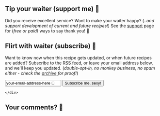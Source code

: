## Tip your waiter (support me) 👏

Did you receive excellent service? Want to make your waiter happy? (_..and support development of current and future recipes!_) See the [support](/support/) page for (_free or paid)_ ways to say thank you! 👏

## Flirt with waiter (subscribe) 💌

Want to know now when this recipe gets updated, or when future recipes are added? Subscribe to the [RSS feed](https://mastodon.social/@geekcookbook_changes.atom), or leave your email address below, and we'll keep you updated. (*double-opt-in, no monkey business, no spam either - check the [archive](https://us16.campaign-archive.com/home/?u=a1d9cee4402be76497a2baf49&id=10e284530a) for proof!*)

<!-- Begin Mailchimp Signup Form -->
<div id="mailchimp">
<form action="https://funkypenguin.us16.list-manage.com/subscribe/post?u=a1d9cee4402be76497a2baf49&amp;id=10e284530a" method="post" id="mc-embedded-subscribe-form" name="mc-embedded-subscribe-form" class="validate" target="_blank" novalidate>
    <div id="mc_embed_signup_scroll">
	
<div class="mc-field-group">
	<input type="email" value="your-email-address-here 💋" name="EMAIL" class="required email" id="mce-EMAIL" onfocus="if(this.value==this.defaultValue)this.value='';" onblur="if(this.value=='')this.value=this.defaultValue;"> <span align="right"><input type="submit" value="Subscribe me, sexy!" name="subscribe" id="mc-embedded-subscribe" class="button"></span>
</div>
	<div id="mce-responses" class="clear">
		<div class="response" id="mce-error-response" style="display:none"></div>
		<div class="response" id="mce-success-response" style="display:none"></div>
	</div>    <!-- real people should not fill this in and expect good things - do not remove this or risk form bot signups-->
    <div style="position: absolute; left: -5000px;" aria-hidden="true"><input type="text" name="b_a1d9cee4402be76497a2baf49_10e284530a" tabindex="-1" value=""></div>
  
    </div>
</form>
</div>
<!--End mc_embed_signup-->

## Your comments? 💬
